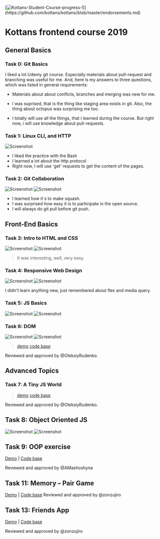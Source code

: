 [![Kottans-Student-Course-progress-5](https://img.shields.io/badge/%3D(%5E.%5E)%3D-Course%20Top--5%20performer-green.svg)](https://github.com/kottans/kottans/blob/master/endorsements.md)
# Kottans frontend course 2019

## General Basics

### Task 0: Git Basics

I liked a lot Udemy git course. Especially materials about pull-request and branching was useful for me.
And, here is my answers to three questions, which was listed in general requirements:

- Materials about about conflicts, branches and merging was new for me.

- I was suprised, that is the thing like staging area exists in git. Also, the thing about octopus was surprising me too.

- I totally will use all the things, that i learned during the course. But right now, i will use knowledge about pull-requests.

### Task 1: Linux CLI, and HTTP

![Screenshot](./task_linux_cli/Command_Line.png)

- I liked the practice with the Bash
- I learned a lot about the http protocol
- Right now, I will use 'get' requests to get the content of the pages.

### Task 2: Git Collaboration

![Screenshot](./task_git_collaboration/1.png)
![Screenshot](./task_git_collaboration/2.png)

- I learned how it`s to make squash.
- I was surprised how easy it is to participate in the open source.
- I will always do git pull before git push.


## Front-End Basics
### Task 3: Intro to HTML and CSS

![Screenshot](./task_git_html_css_intro/1.png)
![Screenshot](./task_git_html_css_intro/2.png)

> It was interesting, well, very easy.

### Task 4: Responsive Web Design

![Screenshot](./task_responsive_web_design/1.png)
![Screenshot](./task_responsive_web_design/2.png)

I didn't learn anything new, just remembered about flex and media query.

### Task 5: JS Basics

![Screenshot](./task_js_basics/1.png)
![Screenshot](./task_js_basics/2.png)

### Task 6: DOM

![Screenshot](./task_js_dom/1.png)
![Screenshot](./task_js_dom/2.png)

> [demo](https://beta-version-profile.github.io/js-dom)
> [code base](https://github.com/kottans/frontend-2019-homeworks/tree/master/submissions/beta-version-profile/js-dom)

Reviewed and approved by @OleksiyRudenko.


## Advanced Topics

### Task 7: A Tiny JS World 

> [demo](https://beta-version-profile.github.io/a-tiny-JS-world)
> [code base](https://github.com/kottans/frontend-2019-homeworks/blob/master/submissions/beta-version-profile/a-tiny-JS-world_/index.js)

Reviewed and approved by @OleksiyRudenko.

## Task 8: Object Oriented JS

![Screenshot](./task_js_oop/1.png)
![Screenshot](./task_js_oop/2.png)

## Task 9: OOP exercise
[Demo](http://reminiscent-sail.surge.sh) |
[Code base](https://github.com/beta-version-profile/frontend-2019-homeworks/tree/oop_exercise/submissions/beta-version-profile/oop_exercies)

Reviewed and approved by @AMashoshyna 

## Task 11: Memory – Pair Game
[Demo](http://used-trouble.surge.sh) |
[Code base](https://github.com/beta-version-profile/frontend-2019-homeworks/tree/memory%E2%80%93pair_game/submissions/beta-version-profile/memory-pair_game)
Reviewed and approved by @zonzujiro 

## Task 13: Friends App
[Demo](http://obeisant-love.surge.sh) |
[Code base](https://github.com/beta-version-profile/frontend-2019-homeworks/tree/friends-app/submissions/beta-version-profile/friends_app)

Reviewed and approved by @zonzujiro